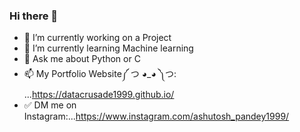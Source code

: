 ### Hi there 👋

- 🔭 I’m currently working on a Project
- 🌱 I’m currently learning Machine learning
- 💬 Ask me about Python or C
- 📫 My Portfolio Website༼ つ ◕_◕ ༽つ: ...https://datacrusade1999.github.io/
- ✅ DM me on Instagram:...https://www.instagram.com/ashutosh_pandey1999/


<!--
**DataCrusade1999/DataCrusade1999** is a ✨ _special_ ✨ repository because its `README.md` (this file) appears on your GitHub profile.

Here are some ideas to get you started:

- 🔭 I’m currently working on a project
- 🌱 I’m currently learning machine learning
- 👯 I’m looking to collaborate on ...
- 🤔 I’m looking for help with ...
- 💬 Ask me about python
- 📫 How to reach me: ...ashutosh.pandeyhlr007@gmail.com
- 😄 Pronouns: ...
- ⚡ Fun fact: ...
-->
